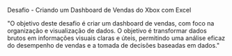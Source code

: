 Desafio - Criando um Dashboard de Vendas do Xbox com Excel

"O objetivo deste desafio é criar um dashboard de vendas, com foco na organização e visualização de dados. O objetivo é transformar dados brutos em informações
visuais claras e úteis, permitindo uma análise eficaz do desempenho de vendas e a tomada de decisões baseadas em dados."

